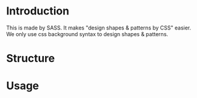 Introduction
=================

This is made by SASS. It makes "design shapes & patterns by CSS" easier. We only use css background syntax to design shapes & patterns. 


Structure
=================



Usage
=================
